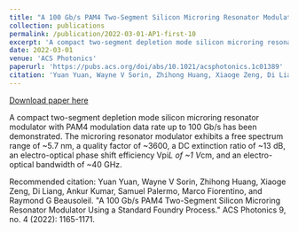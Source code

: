 ```yaml
---
title: "A 100 Gb/s PAM4 Two-Segment Silicon Microring Resonator Modulator Using a Standard Foundry Process"
collection: publications
permalink: /publication/2022-03-01-AP1-first-10
excerpt: 'A compact two-segment depletion mode silicon microring resonator modulator with PAM4 modulation data rate up to 100 Gb/s has been demonstrated. The microring resonator modulator exhibits a free spectrum range of ~5.7 nm, a quality factor of ~3600, a DC extinction ratio of ~13 dB, an electro-optical phase shift efficiency Vpi*L of ~1 V*cm, and an electro-optical bandwidth of ~40 GHz.'
date: 2022-03-01
venue: 'ACS Photonics'
paperurl: 'https://pubs.acs.org/doi/abs/10.1021/acsphotonics.1c01389'
citation: 'Yuan Yuan, Wayne V Sorin, Zhihong Huang, Xiaoge Zeng, Di Liang, Ankur Kumar, Samuel Palermo, Marco Fiorentino, and Raymond G Beausoleil. &quot;A 100 Gb/s PAM4 Two-Segment Silicon Microring Resonator Modulator Using a Standard Foundry Process.&quot; ACS Photonics 9, no. 4 (2022): 1165-1171.'
---
```


<a href='https://pubs.acs.org/doi/abs/10.1021/acsphotonics.1c01389'>Download paper here</a>

A compact two-segment depletion mode silicon microring resonator modulator with PAM4 modulation data rate up to 100 Gb/s has been demonstrated. The microring resonator modulator exhibits a free spectrum range of ~5.7 nm, a quality factor of ~3600, a DC extinction ratio of ~13 dB, an electro-optical phase shift efficiency Vpi*L of ~1 V*cm, and an electro-optical bandwidth of ~40 GHz.

Recommended citation: Yuan Yuan, Wayne V Sorin, Zhihong Huang, Xiaoge Zeng, Di Liang, Ankur Kumar, Samuel Palermo, Marco Fiorentino, and Raymond G Beausoleil. "A 100 Gb/s PAM4 Two-Segment Silicon Microring Resonator Modulator Using a Standard Foundry Process." ACS Photonics 9, no. 4 (2022): 1165-1171.